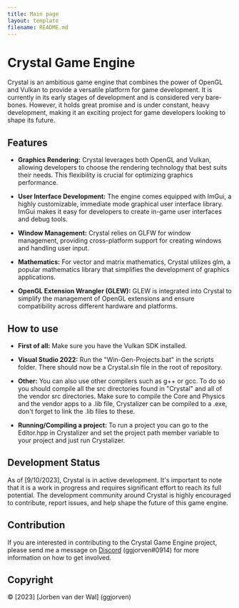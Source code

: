 ```yaml
---
title: Main page
layout: template
filename: README.md
--- 
```


# Crystal Game Engine

Crystal is an ambitious game engine that combines the power of OpenGL and Vulkan to provide a versatile platform for game development. It is currently in its early stages of development and is considered very bare-bones. However, it holds great promise and is under constant, heavy development, making it an exciting project for game developers looking to shape its future.

## Features

- **Graphics Rendering:** Crystal leverages both OpenGL and Vulkan, allowing developers to choose the rendering technology that best suits their needs. This flexibility is crucial for optimizing graphics performance.

- **User Interface Development:** The engine comes equipped with ImGui, a highly customizable, immediate mode graphical user interface library. ImGui makes it easy for developers to create in-game user interfaces and debug tools.

- **Window Management:** Crystal relies on GLFW for window management, providing cross-platform support for creating windows and handling user input.

- **Mathematics:** For vector and matrix mathematics, Crystal utilizes glm, a popular mathematics library that simplifies the development of graphics applications.

- **OpenGL Extension Wrangler (GLEW):** GLEW is integrated into Crystal to simplify the management of OpenGL extensions and ensure compatibility across different hardware and platforms.

## How to use

- **First of all:** Make sure you have the Vulkan SDK installed.

- **Visual Studio 2022:** Run the "Win-Gen-Projects.bat" in the scripts folder. There should now be a Crystal.sln file in the root of repository.

- **Other:** You can also use other compilers such as g++ or gcc. To do so you should compile all the src directories found in "Crystal" and all of the vendor src directories. Make sure to compile the Core and Physics and the vendor apps to a .lib file, Crystalizer can be compiled to a .exe, don't forget to link the .lib files to these.

- **Running/Compiling a project:** To run a project you can go to the Editor.hpp in Crystalizer and set the project path member variable to your project and just run Crystalizer.

## Development Status

As of [9/10/2023], Crystal is in active development. It's important to note that it is a work in progress and requires significant effort to reach its full potential. The development community around Crystal is highly encouraged to contribute, report issues, and help shape the future of this game engine.

## Contribution

If you are interested in contributing to the Crystal Game Engine project, please send me a message on [Discord](https://discord.com/) (ggjorven#0914) for more information on how to get involved.

## Copyright

© [2023] [Jorben van der Wal] (ggjorven)
